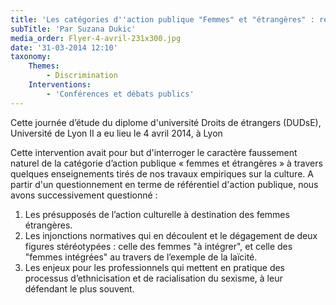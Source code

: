 ```yaml
---
title: 'Les catégories d''action publique "Femmes" et "étrangères" : représentations, référentiels de polique publique et enjeux professionnels'
subTitle: 'Par Suzana Dukic'
media_order: Flyer-4-avril-231x300.jpg
date: '31-03-2014 12:10'
taxonomy:
    Themes:
        - Discrimination
    Interventions:
        - 'Conférences et débats publics'
---
```


Cette journée d’étude du diplome d'université Droits de étrangers (DUDsE), Université de Lyon II a eu lieu le 4 avril 2014, à Lyon

Cette intervention avait pour but d'interroger le caractère faussement naturel de la catégorie d’action publique « femmes et étrangères » à travers quelques enseignements tirés de nos travaux empiriques sur la culture.
A partir d'un questionnement en terme de référentiel d'action publique, nous avons successivement questionné : 
1. Les présupposés de l’action culturelle à destination des femmes étrangères.
2. Les injonctions normatives qui en découlent et le dégagement de deux figures stéréotypées : celle des femmes "à intégrer", et celle des "femmes intégrées" au travers de l’exemple de la laïcité.  
3. Les enjeux pour les professionnels qui mettent en pratique des processus d’ethnicisation et de racialisation du sexisme, à leur défendant le plus souvent.
